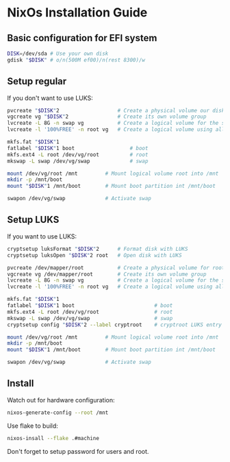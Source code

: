 # NixOs Installation Guide

## Basic configuration for EFI system

```sh
DISK=/dev/sda # Use your own disk
gdisk "$DISK" # o/n(500M ef00)/n(rest 8300)/w
```

## Setup regular

If you don't want to use LUKS:

```sh
pvcreate "$DISK"2                   # Create a physical volume our disk
vgcreate vg "$DISK"2                # Create its own volume group
lvcreate -L 8G -n swap vg           # Create a logical volume for the swap using 8G
lvcreate -l '100%FREE' -n root vg   # Create a logical volume using all remaining space

mkfs.fat "$DISK"1
fatlabel "$DISK"1 boot                  # boot
mkfs.ext4 -L root /dev/vg/root          # root
mkswap -L swap /dev/vg/swap             # swap

mount /dev/vg/root /mnt         # Mount logical volume root into /mnt
mkdir -p /mnt/boot
mount "$DISK"1 /mnt/boot        # Mount boot partition int /mnt/boot

swapon /dev/vg/swap             # Activate swap
```

## Setup LUKS

If you want to use LUKS:

```sh
cryptsetup luksFormat "$DISK"2      # Format disk with LUKS
cryptsetup luksOpen "$DISK"2 root   # Open disk with LUKS

pvcreate /dev/mapper/root           # Create a physical volume for root
vgcreate vg /dev/mapper/root        # Create its own volume group
lvcreate -L 8G -n swap vg           # Create a logical volume for the swap using 8G
lvcreate -l '100%FREE' -n root vg   # Create a logical volume using all remaining space

mkfs.fat "$DISK"1
fatlabel "$DISK"1 boot                          # boot
mkfs.ext4 -L root /dev/vg/root                  # root
mkswap -L swap /dev/vg/swap                     # swap
cryptsetup config "$DISK"2 --label cryptroot    # cryptroot LUKS entry

mount /dev/vg/root /mnt         # Mount logical volume root into /mnt
mkdir -p /mnt/boot
mount "$DISK"1 /mnt/boot        # Mount boot partition int /mnt/boot

swapon /dev/vg/swap             # Activate swap
```

## Install

Watch out for hardware configuration:

```sh
nixos-generate-config --root /mnt
```

Use flake to build:

```sh
nixos-insall --flake .#machine
```

Don't forget to setup password for users and root.
